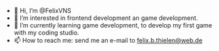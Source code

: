 - 👋 Hi, I’m @FelixVNS
- 👀 I’m interested in frontend development an game development.
- 🌱 I’m currently learning game development, to develop my first game with my coding studio.
- 📫 How to reach me: send me an e-mail to felix.b.thielen@web.de

<!---
FelixVNS/FelixVNS is a ✨ special ✨ repository because its `README.md` (this file) appears on your GitHub profile.
You can click the Preview link to take a look at your changes.
--->
